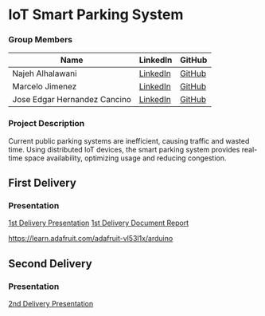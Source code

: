 ﻿# IoT Smart Parking System


### Group Members

| Name           | LinkedIn                                        | GitHub                                         |
|----------------|-------------------------------------------------|------------------------------------------------|
| Najeh Alhalawani | [LinkedIn](https://www.linkedin.com/in/najeh-halawani/) | [GitHub](https://github.com/najeh-halawani)     |
| Marcelo Jimenez  | [LinkedIn](https://www.linkedin.com/in/marcelo-jimenez-b3481a185/) | [GitHub](https://github.com/MarceloJimenez) |
| Jose Edgar Hernandez Cancino        | [LinkedIn](https://www.linkedin.com/in/edgar-cancino/) | [GitHub](http://github.com/edgarcancinoe)           |

### Project Description
Current public parking systems are inefficient, causing traffic and wasted time. Using distributed IoT devices, the smart parking system provides real-time space availability, optimizing usage and reducing congestion.


## First Delivery
### Presentation
[1st Delivery Presentation](https://docs.google.com/presentation/d/1VHvnea2nDiLjKaK5B2iErumbn9hpuVL7MPw8SApzhms/edit?usp=sharing)
[1st Delivery Document Report](https://docs.google.com/document/d/10ruJmEqlc8Oc96KXyhO19T9GCGOf3zeflkNzlUUKl-4/edit?usp=sharing)



https://learn.adafruit.com/adafruit-vl53l1x/arduino

## Second Delivery
### Presentation 
[2nd Delivery Presentation](https://docs.google.com/presentation/d/1vtUditZ_Z3u_01ClWB8TNgsbasLDgdu5vdAYTphrPOQ/edit?usp=sharing)